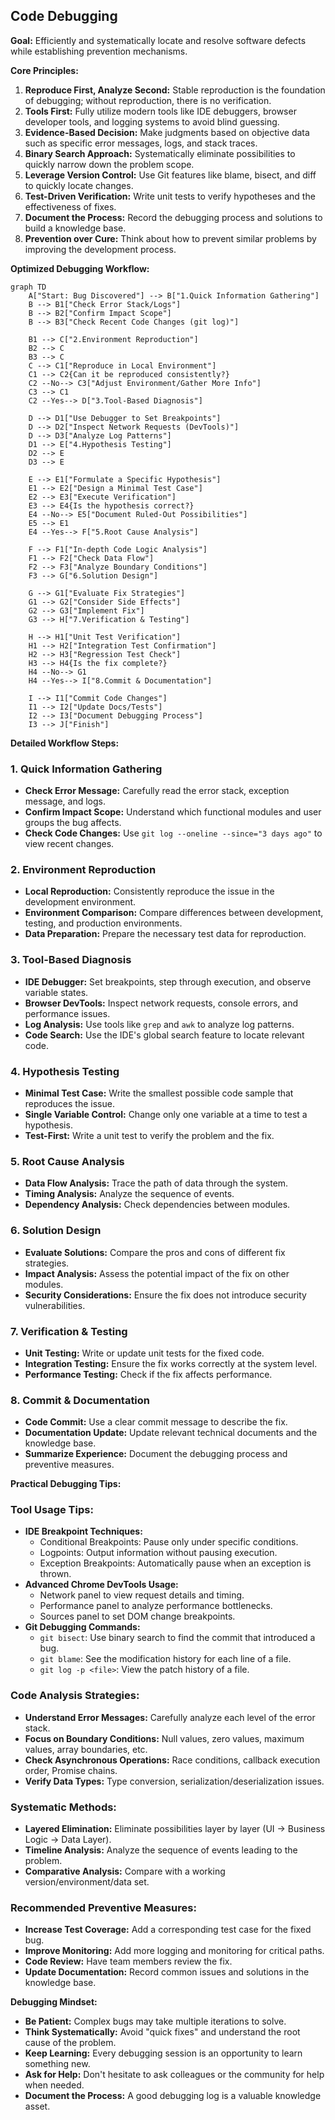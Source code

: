 ## Code Debugging

**Goal:** Efficiently and systematically locate and resolve software defects while establishing prevention mechanisms.

**Core Principles:**

1.  **Reproduce First, Analyze Second:** Stable reproduction is the foundation of debugging; without reproduction, there is no verification.
2.  **Tools First:** Fully utilize modern tools like IDE debuggers, browser developer tools, and logging systems to avoid blind guessing.
3.  **Evidence-Based Decision:** Make judgments based on objective data such as specific error messages, logs, and stack traces.
4.  **Binary Search Approach:** Systematically eliminate possibilities to quickly narrow down the problem scope.
5.  **Leverage Version Control:** Use Git features like blame, bisect, and diff to quickly locate changes.
6.  **Test-Driven Verification:** Write unit tests to verify hypotheses and the effectiveness of fixes.
7.  **Document the Process:** Record the debugging process and solutions to build a knowledge base.
8.  **Prevention over Cure:** Think about how to prevent similar problems by improving the development process.

**Optimized Debugging Workflow:**

```mermaid
graph TD
    A["Start: Bug Discovered"] --> B["1.Quick Information Gathering"]
    B --> B1["Check Error Stack/Logs"]
    B --> B2["Confirm Impact Scope"]
    B --> B3["Check Recent Code Changes (git log)"]

    B1 --> C["2.Environment Reproduction"]
    B2 --> C
    B3 --> C
    C --> C1["Reproduce in Local Environment"]
    C1 --> C2{Can it be reproduced consistently?}
    C2 --No--> C3["Adjust Environment/Gather More Info"]
    C3 --> C1
    C2 --Yes--> D["3.Tool-Based Diagnosis"]

    D --> D1["Use Debugger to Set Breakpoints"]
    D --> D2["Inspect Network Requests (DevTools)"]
    D --> D3["Analyze Log Patterns"]
    D1 --> E["4.Hypothesis Testing"]
    D2 --> E
    D3 --> E

    E --> E1["Formulate a Specific Hypothesis"]
    E1 --> E2["Design a Minimal Test Case"]
    E2 --> E3["Execute Verification"]
    E3 --> E4{Is the hypothesis correct?}
    E4 --No--> E5["Document Ruled-Out Possibilities"]
    E5 --> E1
    E4 --Yes--> F["5.Root Cause Analysis"]

    F --> F1["In-depth Code Logic Analysis"]
    F1 --> F2["Check Data Flow"]
    F2 --> F3["Analyze Boundary Conditions"]
    F3 --> G["6.Solution Design"]

    G --> G1["Evaluate Fix Strategies"]
    G1 --> G2["Consider Side Effects"]
    G2 --> G3["Implement Fix"]
    G3 --> H["7.Verification & Testing"]

    H --> H1["Unit Test Verification"]
    H1 --> H2["Integration Test Confirmation"]
    H2 --> H3["Regression Test Check"]
    H3 --> H4{Is the fix complete?}
    H4 --No--> G1
    H4 --Yes--> I["8.Commit & Documentation"]

    I --> I1["Commit Code Changes"]
    I1 --> I2["Update Docs/Tests"]
    I2 --> I3["Document Debugging Process"]
    I3 --> J["Finish"]
```

**Detailed Workflow Steps:**

### 1. Quick Information Gathering

- **Check Error Message:** Carefully read the error stack, exception message, and logs.
- **Confirm Impact Scope:** Understand which functional modules and user groups the bug affects.
- **Check Code Changes:** Use `git log --oneline --since="3 days ago"` to view recent changes.

### 2. Environment Reproduction

- **Local Reproduction:** Consistently reproduce the issue in the development environment.
- **Environment Comparison:** Compare differences between development, testing, and production environments.
- **Data Preparation:** Prepare the necessary test data for reproduction.

### 3. Tool-Based Diagnosis

- **IDE Debugger:** Set breakpoints, step through execution, and observe variable states.
- **Browser DevTools:** Inspect network requests, console errors, and performance issues.
- **Log Analysis:** Use tools like `grep` and `awk` to analyze log patterns.
- **Code Search:** Use the IDE's global search feature to locate relevant code.

### 4. Hypothesis Testing

- **Minimal Test Case:** Write the smallest possible code sample that reproduces the issue.
- **Single Variable Control:** Change only one variable at a time to test a hypothesis.
- **Test-First:** Write a unit test to verify the problem and the fix.

### 5. Root Cause Analysis

- **Data Flow Analysis:** Trace the path of data through the system.
- **Timing Analysis:** Analyze the sequence of events.
- **Dependency Analysis:** Check dependencies between modules.

### 6. Solution Design

- **Evaluate Solutions:** Compare the pros and cons of different fix strategies.
- **Impact Analysis:** Assess the potential impact of the fix on other modules.
- **Security Considerations:** Ensure the fix does not introduce security vulnerabilities.

### 7. Verification & Testing

- **Unit Testing:** Write or update unit tests for the fixed code.
- **Integration Testing:** Ensure the fix works correctly at the system level.
- **Performance Testing:** Check if the fix affects performance.

### 8. Commit & Documentation

- **Code Commit:** Use a clear commit message to describe the fix.
- **Documentation Update:** Update relevant technical documents and the knowledge base.
- **Summarize Experience:** Document the debugging process and preventive measures.

**Practical Debugging Tips:**

### Tool Usage Tips:

- **IDE Breakpoint Techniques:**
  - Conditional Breakpoints: Pause only under specific conditions.
  - Logpoints: Output information without pausing execution.
  - Exception Breakpoints: Automatically pause when an exception is thrown.
- **Advanced Chrome DevTools Usage:**
  - Network panel to view request details and timing.
  - Performance panel to analyze performance bottlenecks.
  - Sources panel to set DOM change breakpoints.
- **Git Debugging Commands:**
  - `git bisect`: Use binary search to find the commit that introduced a bug.
  - `git blame`: See the modification history for each line of a file.
  - `git log -p <file>`: View the patch history of a file.

### Code Analysis Strategies:

- **Understand Error Messages:** Carefully analyze each level of the error stack.
- **Focus on Boundary Conditions:** Null values, zero values, maximum values, array boundaries, etc.
- **Check Asynchronous Operations:** Race conditions, callback execution order, Promise chains.
- **Verify Data Types:** Type conversion, serialization/deserialization issues.

### Systematic Methods:

- **Layered Elimination:** Eliminate possibilities layer by layer (UI → Business Logic → Data Layer).
- **Timeline Analysis:** Analyze the sequence of events leading to the problem.
- **Comparative Analysis:** Compare with a working version/environment/data set.

### Recommended Preventive Measures:

- **Increase Test Coverage:** Add a corresponding test case for the fixed bug.
- **Improve Monitoring:** Add more logging and monitoring for critical paths.
- **Code Review:** Have team members review the fix.
- **Update Documentation:** Record common issues and solutions in the knowledge base.

**Debugging Mindset:**

- **Be Patient:** Complex bugs may take multiple iterations to solve.
- **Think Systematically:** Avoid "quick fixes" and understand the root cause of the problem.
- **Keep Learning:** Every debugging session is an opportunity to learn something new.
- **Ask for Help:** Don't hesitate to ask colleagues or the community for help when needed.
- **Document the Process:** A good debugging log is a valuable knowledge asset.
